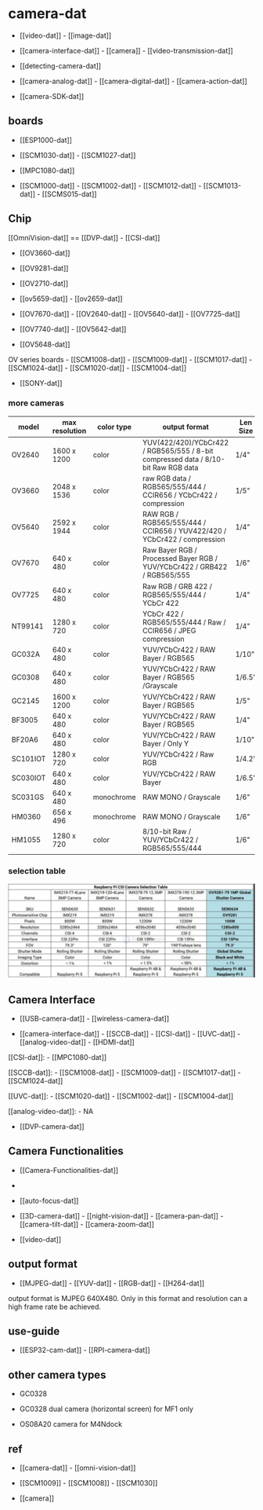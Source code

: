 

# camera-dat 

- [[video-dat]] - [[image-dat]]

- [[camera-interface-dat]] - [[camera]] - [[video-transmission-dat]]

- [[detecting-camera-dat]]

- [[camera-analog-dat]] - [[camera-digital-dat]] - [[camera-action-dat]]

- [[camera-SDK-dat]]

## boards 

- [[ESP1000-dat]]

- [[SCM1030-dat]] - [[SCM1027-dat]]

- [[MPC1080-dat]]

- [[SCM1000-dat]] - [[SCM1002-dat]] - [[SCM1012-dat]] - [[SCM1013-dat]] - [[SCMS015-dat]]


## Chip 

[[OmniVision-dat]] == [[DVP-dat]] - [[CSI-dat]]

- [[OV3660-dat]]

- [[OV9281-dat]]

- [[OV2710-dat]]

- [[ov5659-dat]] - [[ov2659-dat]] 

- [[OV7670-dat]] - [[OV2640-dat]] - [[OV5640-dat]] - [[OV7725-dat]]

- [[OV7740-dat]] - [[OV5642-dat]]

- [[OV5648-dat]]

OV series boards - [[SCM1008-dat]] - [[SCM1009-dat]] - [[SCM1017-dat]] - [[SCM1024-dat]] - [[SCM1020-dat]] - [[SCM1004-dat]] 

- [[SONY-dat]]

### more cameras 

| model	| max resolution	| color type	| output format	| Len Size |
| ---	| ---	               | ---	| ---	| --- |
|OV2640	|1600 x 1200	|color	|YUV(422/420)/YCbCr422 / RGB565/555 / 8-bit compressed data / 8/10-bit Raw RGB data|	1/4"|
|OV3660	|2048 x 1536	|color	|raw RGB data / RGB565/555/444 / CCIR656 / YCbCr422 / compression|	1/5"|
|OV5640	|2592 x 1944	|color	|RAW RGB / RGB565/555/444 / CCIR656 / YUV422/420 / YCbCr422 / compression|	1/4"|
|OV7670	|640 x 480	|color	|Raw Bayer RGB / Processed Bayer RGB / YUV/YCbCr422 / GRB422 / RGB565/555	|1/6"|
|OV7725	|640 x 480	|color	|Raw RGB / GRB 422 / RGB565/555/444 / YCbCr 422|	1/4"|
|NT99141|	1280 x 720	|color	|YCbCr 422 / RGB565/555/444 / Raw / CCIR656 / JPEG compression	|1/4"|
|GC032A	|640 x 480	|color	|YUV/YCbCr422 / RAW Bayer / RGB565	|1/10"|
|GC0308	|640 x 480	|color	|YUV/YCbCr422 / RAW Bayer / RGB565 /Grayscale	|1/6.5"|
|GC2145	|1600 x 1200	|color|	YUV/YCbCr422 / RAW Bayer / RGB565	|1/5"|
|BF3005	|640 x 480	|color	|YUV/YCbCr422 / RAW Bayer / RGB565	|1/4"|
|BF20A6	|640 x 480	|color	|YUV/YCbCr422 / RAW Bayer / Only Y	|1/10"|
|SC101IOT|	1280 x 720	|color	|YUV/YCbCr422 / Raw RGB|	1/4.2"|
|SC030IOT|	640 x 480	|color	|YUV/YCbCr422 / RAW Bayer	|1/6.5"|
|SC031GS|	640 x 480	|monochrome	|RAW MONO / Grayscale	|1/6"|
|HM0360	|656 x 496	|monochrome	|RAW MONO / Grayscale	|1/6"|
|HM1055	|1280 x 720	|color	|8/10-bit Raw / YUV/YCbCr422 / RGB565/555/444	|1/6"|

### selection table 

![](2025-07-13-01-58-00.png)

## Camera Interface 

- [[USB-camera-dat]] - [[wireless-camera-dat]]

- [[camera-interface-dat]] - [[SCCB-dat]] - [[CSI-dat]] - [[UVC-dat]] - [[analog-video-dat]] - [[HDMI-dat]]

[[CSI-dat]]: - [[MPC1080-dat]]   

[[SCCB-dat]]: - [[SCM1008-dat]] - [[SCM1009-dat]] - [[SCM1017-dat]] - [[SCM1024-dat]] 

[[UVC-dat]]: - [[SCM1020-dat]] - [[SCM1002-dat]] - [[SCM1004-dat]]

[[analog-video-dat]]: - NA

- [[DVP-camera-dat]]



## Camera Functionalities

- [[Camera-Functionalities-dat]]
- 
- [[auto-focus-dat]]

- [[3D-camera-dat]] - [[night-vision-dat]] - [[camera-pan-dat]] - [[camera-tilt-dat]] - [[camera-zoom-dat]]

- [[video-dat]]

## output format 

- [[MJPEG-dat]] - [[YUV-dat]] - [[RGB-dat]] - [[H264-dat]] 

output format is MJPEG 640X480. Only in this format and resolution can a high frame rate be achieved.

## use-guide 

- [[ESP32-cam-dat]] - [[RPI-camera-dat]]




## other camera types 

- GC0328


- GC0328 dual camera (horizontal screen) for MF1 only
- OS08A20 camera for M4Ndock



## ref 

- [[camera-dat]] - [[omni-vision-dat]]

- [[SCM1009]] - [[SCM1008]] - [[SCM1030]]

- [[camera]]

